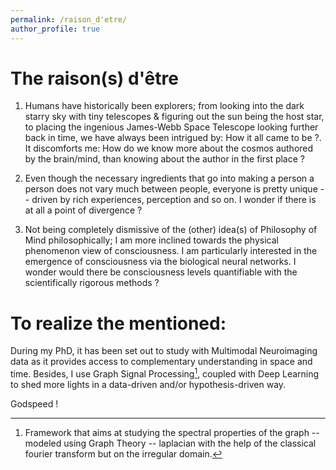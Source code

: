 ```yaml
---
permalink: /raison_d'etre/
author_profile: true
---
```



<h1> The raison(s) d'être </h1>

1. Humans have historically been explorers; from looking into the dark starry sky with tiny telescopes & figuring out the sun being the host star, to placing the ingenious James-Webb Space Telescope looking further back in time, we have always been intrigued by: How it all came to be ?. It discomforts me: How do we know more about the cosmos authored by the brain/mind, than knowing about the author in the first place ?

2. Even though the necessary ingredients that go into making a person a person does not vary much between people, everyone is pretty unique -- driven by rich experiences, perception and so on. I wonder if there is at all a point of divergence ?

3. Not being completely dismissive of the (other) idea(s) of Philosophy of Mind philosophically; I am more inclined towards the physical phenomenon view of consciousness. I am particularly interested in the emergence of consciousness via the biological neural networks. I wonder would there be consciousness levels quantifiable with the scientifically rigorous methods ?


# To realize the mentioned:
During my PhD, it has been set out to study with Multimodal Neuroimaging data as it provides access to complementary understanding in space and time. Besides, I use Graph Signal Processing[^1], coupled with Deep Learning to shed more lights in a data-driven and/or hypothesis-driven way.

Godspeed !

[^1]: Framework that aims at studying the spectral properties of the graph -- modeled using Graph Theory -- laplacian with the help of the classical fourier transform but on the irregular domain.